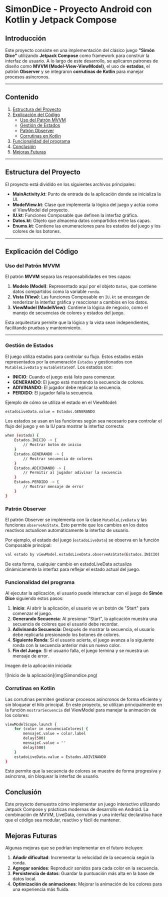 # SimonDice - Proyecto Android con Kotlin y Jetpack Compose

## Introducción

Este proyecto consiste en una implementación del clásico juego **"Simón Dice"** utilizando **Jetpack Compose** como framework para construir la interfaz de usuario. A lo largo de este desarrollo, se aplicaron patrones de diseño como **MVVM (Model-View-ViewModel)**, el uso de **estados**, el patrón **Observer** y se integraron **corrutinas de Kotlin** para manejar procesos asíncronos.

---

## Contenido

1. [Estructura del Proyecto](#estructura-del-proyecto)
2. [Explicación del Código](#explicación-del-código)
    - [Uso del Patrón MVVM](#uso-del-patrón-mvvm)
    - [Gestión de Estados](#gestión-de-estados)
    - [Patrón Observer](#patrón-observer)
    - [Corrutinas en Kotlin](#corrutinas-en-kotlin)
3. [Funcionalidad del programa](#funcionalidad-del-programa)
4. [Conclusión](#conclusión)
5. [Mejoras Futuras](#mejoras-futuras)

---

## Estructura del Proyecto

El proyecto está dividido en los siguientes archivos principales:

- **MainActivity.kt**: Punto de entrada de la aplicación donde se inicializa la UI.
- **ModelView.kt**: Clase que implementa la lógica del juego y actúa como el ViewModel del proyecto.
- **IU.kt**: Funciones Composable que definen la interfaz gráfica.
- **Datos.kt**: Objeto que almacena datos compartidos entre las capas.
- **Enums.kt**: Contiene las enumeraciones para los estados del juego y los colores de los botones.

---

## Explicación del Código

### Uso del Patrón MVVM

El patrón **MVVM** separa las responsabilidades en tres capas:

1. **Modelo (Model)**: Representado aquí por el objeto `Datos`, que contiene datos compartidos como la variable `ronda`.
2. **Vista (View)**: Las funciones Composable en `IU.kt` se encargan de renderizar la interfaz gráfica y reaccionar a cambios en los datos.
3. **ViewModel (ModelView)**: Contiene la lógica de negocio, como el manejo de secuencias de colores y estados del juego.

Esta arquitectura permite que la lógica y la vista sean independientes, facilitando pruebas y mantenimiento.

---

### Gestión de Estados

El juego utiliza estados para controlar su flujo. Estos estados están representados por la enumeración `Estados` y gestionados con `MutableLiveData` y `mutableStateOf`. Los estados son:

- **INICIO**: Cuando el juego está listo para comenzar.
- **GENERANDO**: El juego está mostrando la secuencia de colores.
- **ADIVINANDO**: El jugador debe replicar la secuencia.
- **PERDIDO**: El jugador falla la secuencia.

Ejemplo de cómo se utiliza el estado en el ViewModel:

```bash
estadoLiveData.value = Estados.GENERANDO
```

Los estados se usan en las funciones según sea necesario para controlar el flujo del juego y en la IU para mostrar la interfaz correcta:

```bash
when (estado) {
    Estados.INICIO -> {
        // Mostrar botón de inicio
    }
    Estados.GENERANDO -> {
        // Mostrar secuencia de colores
    }
    Estados.ADIVINANDO -> {
        // Permitir al jugador adivinar la secuencia
    }
    Estados.PERDIDO -> {
        // Mostrar mensaje de error
    }
}
```

### Patrón Observer

El patrón Observer se implementa con la clase `MutableLiveData` y las funciones `observeAsState`. Esto permite que los cambios en los datos reactivos actualicen automáticamente la interfaz de usuario.

Por ejemplo, el estado del juego (`estadoLiveData`) se observa en la función Composable principal:

```bash
val estado by viewModel.estadoLiveData.observeAsState(Estados.INICIO)
```

De esta forma, cualquier cambio en estadoLiveData actualiza dinámicamente la interfaz para reflejar el estado actual del juego.

### Funcionalidad del programa

Al ejecutar la aplicación, el usuario puede interactuar con el juego de **Simón Dice** siguiendo estos pasos:

1. **Inicio**: Al abrir la aplicación, el usuario ve un botón de "Start" para comenzar el juego.
2. **Generando Secuencia**: Al presionar "Start", la aplicación muestra una secuencia de colores que el usuario debe recordar.
3. **Adivinando Secuencia**: Después de mostrar la secuencia, el usuario debe replicarla presionando los botones de colores.
4. **Siguiente Ronda**: Si el usuario acierta, el juego avanza a la siguiente ronda con la secuencia anterior más un nuevo color.
5. **Fin del Juego**: Si el usuario falla, el juego termina y se muestra un mensaje de error.

Imagen de la aplicación iniciada:

![Inicio de la aplicación](img(Simondice.png)

### Corrutinas en Kotlin

Las corrutinas permiten gestionar procesos asíncronos de forma eficiente y sin bloquear el hilo principal. En este proyecto, se utilizan principalmente en la función `mostrarSecuencia` del ViewModel para manejar la animación de los colores:

```bash
viewModelScope.launch {
    for (color in secuenciaColores) {
        mensajeC.value = color.label
        delay(500)
        mensajeC.value = ""
        delay(500)
    }
    estadoLiveData.value = Estados.ADIVINANDO
}
```

Esto permite que la secuencia de colores se muestre de forma progresiva y asíncrona, sin bloquear la interfaz de usuario.

## Conclusión

Este proyecto demuestra cómo implementar un juego interactivo utilizando Jetpack Compose y prácticas modernas de desarrollo en Android. La combinación de MVVM, LiveData, corrutinas y una interfaz declarativa hace que el código sea modular, reactivo y fácil de mantener.

## Mejoras Futuras

Algunas mejoras que se podrían implementar en el futuro incluyen:

1. **Añadir dificultad**: Incrementar la velocidad de la secuencia según la ronda.
2. **Agregar sonidos**: Reproducir sonidos para cada color en la secuencia.
3. **Persistencia de datos**: Guardar la puntuación más alta en la base de datos local.
4. **Optimización de animaciones**: Mejorar la animación de los colores para una experiencia más fluida.
